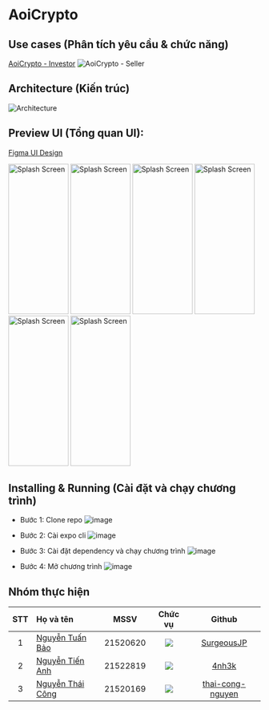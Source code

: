 # AoiCrypto

## Use cases (Phân tích yêu cầu & chức năng)
[AoiCrypto - Investor](https://github.com/user-attachments/assets/396ebe5f-8145-4679-a150-a4c4f4d250a4)
![AoiCrypto - Seller](https://github.com/user-attachments/assets/c387d0a7-cabe-473d-80e7-fcc56a14f9f2)

## Architecture (Kiến trúc)
![Architecture](https://github.com/user-attachments/assets/ebab7c6a-d112-4617-8d2a-344258cfe03f)

## Preview UI (Tổng quan UI):
[Figma UI Design](https://www.figma.com/design/9zYayDe7yRqOHxpqKOWAyA/CryptoExchange-Mobile-App-FREE-(Community))

<img src="https://github.com/user-attachments/assets/c295ba70-47f6-4335-a76e-168b7f3d579a" alt="Splash Screen" width="120" height="300" />
<img src="https://github.com/user-attachments/assets/b972e908-3c70-49ea-81c5-0d42d789b93e" alt="Splash Screen" width="120" height="300" />
<img src="https://github.com/user-attachments/assets/3912bf1c-2699-4678-b10f-6bb3a581d992" alt="Splash Screen" width="120" height="300" />
<img src="https://github.com/user-attachments/assets/0cd29963-c665-4806-9927-24d18f0ca9f8" alt="Splash Screen" width="120" height="300" />
<img src="https://github.com/user-attachments/assets/d823f567-4a9e-4a7a-adcd-6e9af2518fcf" alt="Splash Screen" width="120" height="300" />
<img src="https://github.com/user-attachments/assets/ea14050d-0647-404d-90c3-d02791e09e86" alt="Splash Screen" width="120" height="300" />

## Installing & Running (Cài đặt và chạy chương trình)
- Bước 1: Clone repo
![image](https://github.com/user-attachments/assets/14494e33-d539-4b15-88c6-466059a506cf)

- Bước 2: Cài expo cli
![image](https://github.com/user-attachments/assets/a0d6d86a-f0b2-4577-960b-14e31b0e2967)

- Bước 3: Cài đặt dependency và chạy chương trình
![image](https://github.com/user-attachments/assets/5b03f7fc-b37b-4a81-924a-892035c563de)

- Bước 4: Mở chương trình
![image](https://github.com/user-attachments/assets/02265dcf-638d-4338-a3f9-12983beb1060)

## Nhóm thực hiện
|STT|Họ và tên          |MSSV       |Chức vụ   |Github|
|:-:|:------------------|:---------:|:--------:|:-----------:|
| 1	|[Nguyễn Tuấn Bảo](mailto:21520620@gm.uit.edu.vn)	| 21520620	| ![](https://img.shields.io/badge/-Member-blue)  |[SurgeousJP](https://github.com/SurgeousJP)|
| 2	|[Nguyễn Tiến Anh](mailto:21520579@gm.uit.edu.vn)	| 21522819	| ![](https://img.shields.io/badge/-Member-blue)  |[4nh3k](https://github.com/4nh3k)|
| 3	|[Nguyễn Thái Công](mailto:21520169@gm.uit.edu.vn)	| 21520169	| ![](https://img.shields.io/badge/-Member-blue)  |[thai-cong-nguyen](https://github.com/thai-cong-nguyen)|
